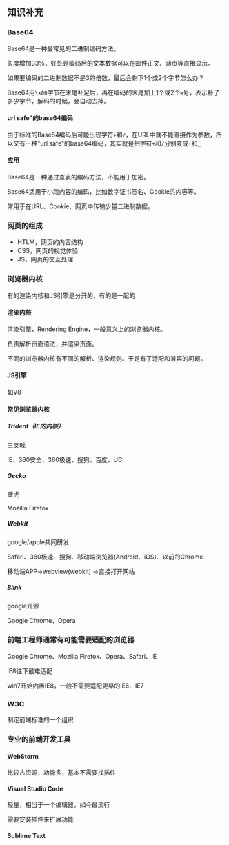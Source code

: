 ## 知识补充

### Base64

Base64是一种最常见的二进制编码方法。

长度增加33%，好处是编码后的文本数据可以在邮件正文、网页等直接显示。

如果要编码的二进制数据不是3的倍数，最后会剩下1个或2个字节怎么办？

Base64用`\x00`字节在末尾补足后，再在编码的末尾加上1个或2个`=`号，表示补了多少字节，解码的时候，会自动去掉。

#### url safe"的base64编码

由于标准的Base64编码后可能出现字符`+`和`/`，在URL中就不能直接作为参数，所以又有一种"url safe"的base64编码，其实就是把字符`+`和`/`分别变成`-`和`_`

#### 应用

Base64是一种通过查表的编码方法，不能用于加密。

Base64适用于小段内容的编码，比如数字证书签名、Cookie的内容等。

常用于在URL、Cookie、网页中传输少量二进制数据。

### 网页的组成

* HTLM，网页的内容结构
* CSS，网页的视觉体验
* JS，网页的交互处理

### 浏览器内核

有的渲染内核和JS引擎是分开的，有的是一起的

#### 渲染内核

渲染引擎，Rendering Engine，一般意义上的浏览器内核。

负责解析页面语法，并渲染页面。

不同的浏览器内核有不同的解析、渲染规则。于是有了适配和兼容的问题。

#### JS引擎

如V8

#### 常见浏览器内核

##### Trident（IE的内核）

三叉戟

IE、360安全、360极速、搜狗、百度、UC

##### Gecko

壁虎

Mozilla Firefox

##### Webkit

google/apple共同研发

Safari、360极速、搜狗、移动端浏览器(Android、iOS)、以前的Chrome

移动端APP->webview(webkit) ->直接打开网站

##### Blink

google开源

Google Chrome、Opera

### 前端工程师通常有可能需要适配的浏览器

Google Chrome、Mozilla Firefox、Opera、Safari、IE

IE8往下最难适配

win7开始内置IE8，一般不需要适配更早的IE6、IE7

### W3C

制定前端标准的一个组织

### 专业的前端开发工具

#### WebStorm  

比较占资源，功能多，基本不需要找插件

#### Visual Studio Code  

 轻量，相当于一个编辑器，如今最流行

需要安装插件来扩展功能

#### Sublime Text